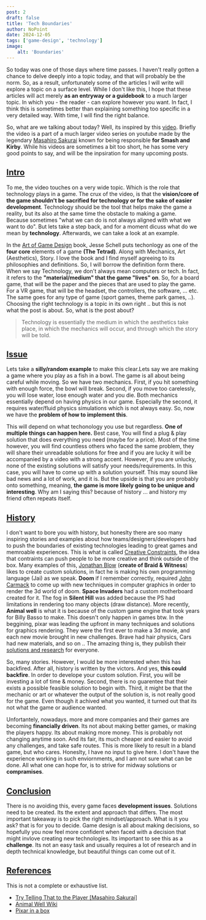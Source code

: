 ```yaml
---
post: 2
draft: false
title: 'Tech Boundaries'
author: NoPoint
date: 2024-12-05
tags: ['game-design', 'technology']
image:
    alt: 'Boundaries'
---
```


So today was one of those days where time passes. I haven't really gotten a chance to delve deeply into a topic today, and that will probably be the norm. So, as a result, unfortunately some of the articles I will write will explore a topic on a surface level. While I don't like this, I hope that these articles will act merely **as an entryway or a guidebook** to a much larger topic. In which you - the reader - can explore however you want. In fact, I think this is sometimes better than explaining something too specific in a very detailed way. With time, I will find the right balance.

So, what are we talking about today? Well, its inspired by this [video](https://www.youtube.com/watch?v=Ik3deWOVCHI&list=PLgKCjZ2WsVLSHTbG4lQadRRtjzjARK69h&index=3). Briefly the video is a part of a much larger video series on youtube made by the legendary [Masahiro Sakurai](https://en.wikipedia.org/wiki/Masahiro_Sakurai) known for being responsible **for Smash and Kirby**. While his videos are sometimes a bit too short, he has some very good points to say, and will be the inpsiration for many upcoming posts.

## [Intro](#intro)

To me, the video touches on a very wide topic. Which is the <span class="highlight">role that technology plays in a game</span>. The crux of the video, is that the **vision/core of the game shouldn't be sacrified for technology or for the sake of  easier development**. Technology should be the tool that helps make the game a reality, but its also at the same time the obstacle to making a game. Because sometimes "what we can do is not always aligned with what we want to do". But lets take a step back, and for a moment dicuss what do we mean by **technology**. Afterwards, we can take a look at an example.

In the [Art of Game Design](https://schellgames.com/art-of-game-design) book, Jesse Schell puts techonlogy as one of the **four core** elements of a game **(The Tetrad)**. Along with <span class="highlight">Mechanics, Art (Aesthetics), Story</span>. I love the book and I find myself agreeing to its philosophies and definitions. So, I will borrow the definition form there. When we say Technology, we don't always mean computers or tech. In fact, it refers to the **"material/medium" that the game "lives" on**. So, for a board game, that will be the paper and the pieces that are used to play the game. For a VR game, that will be the headset, the controllers, the software, ... etc. The same goes for any type of game (sport games, theme park games, ..). Choosing the right technology is a topic in its own right .. but this is not what the post is about. So, what is the post about?

> Technology is essentially the medium in which the aesthetics take place, in which the mechanics will occur, and through which the story will be told.


## [Issue](#issue)

Lets take a **silly/random example** to make this clear.Lets say we are making a game where you play as a fish in a bowl. The game is all about being careful while moving. So we have two mechanics. First, if you hit something with enough force, the bowl will break. Second, if you move too carelessly, you will lose water, lose enough water and you die. Both mechanics essentially depend on having physics in our game. Especially the second, it requires water/fluid physics simulations which is not always easy. So, now we have the **problem of how to implement this**. 

This will depend on what techonology you use but regardless. **One of multiple things can happen here.** Best case, You will find a plug & play solution that does everything you need (maybe for a price). Most of the time however, you will find countless others who faced the same problem, they will share their unreadable solutions for free and if you are lucky it will be accompanied by a video with a strong accent. However, if you are unlucky, none of the existing solutions will satisfy your needs/requirements. In this case, you will have to come up with a solution yourself. This may sound like bad news and a lot of work, and it is. But the upside is that you are probably onto something, meaning, **the game is more likely going to be unique and interesting**. Why am I saying this? because of history ... and history my friend often repeats itself.

## [History](#history)

I don't want to bore you with history, but honeslty there are soo many inspiring stories and examples about how teams/designers/developers had to push the boundaries of existing technologies leading to great games and memroable experiences. This is what is called <span class="highlight">[Creative Constraints](https://www.youtube.com/watch?v=v5FL9VTBZzQ)</span>, the idea that contraints can push people to be more creative and think outside of the box. Many examples of this, [Jonathan Blow](https://en.wikipedia.org/wiki/Jonathan_Blow) (**create of Braid & Witness**) likes to create custom solutions, in fact he is making his own programming language (Jai) as we speak. **Doom** if I remember correctly, required [John Carmack](https://en.wikipedia.org/wiki/John_Carmack) to come up with new techniques in computer graphics in order to render the 3d world of doom. **Space Invaders** had a custom motherboard created for it. The fog in **Silent Hill** was added because the PS had limitations in rendering too many objects (draw distance). More recently, **Animal well** is what it is because of the custom game engine that took years for Billy Basso to make. This doesn't only happen in games btw. In the beggining, pixar was leading the upfront in many techniques and solutions for graphics rendering. They were the first ever to make a 3d movie, and each new movie brought in new challenges. Brave had hair physics, Cars had new materials, and so on .. The amazing thing is,  they publish their [solutions and research](https://graphics.pixar.com/research/) for everyone.

So, many stories. However, I would be more interested when this has backfired. After all, history is written by the victors. And yes, **this could backfire**. In order to develope your custom solution. First, you will be investing a lot of time & money. Second, there is no guarentee that their exists a possible feasible solution to begin with. Third, it might be that the mechanic or art or whatever the output of the solution is, is not really good for the game. Even though it achived what you wanted, it turned out that its not what the game or audience wanted. 

Unfortantely, nowadays. more and more companies and their games are becoming **financially driven**. Its not about making better games, or making the players happy. Its about making more money. This is probably not changing anytime soon. And its fair, its much cheaper and easier to avoid any challenges, and take safe routes. This is more likely to result in a bland game, but who cares. Honeslty, I have no input to give here. I don't have the experience working in such enviornments, and I am not sure what can be done. All what one can hope for, is to strive for midway solutions or **compramises**.


## [Conclusion](#conclusion)

There is no avoiding this, every game faces **development issues**. Solutions need to be created. Its the extent and approach that differs. The most important takeaway is to pick the right mindset/approach. What is it you ask? that is for you to decide. Game design is all about making decisions, so hopefully you now feel more confident when faced with a decision that might invlove creating new technologies. Its important to see this as a **challenge**. <span class="highlight">Its not an easy task and usually requires a lot of research and in depth technical knowledge, but beautiful things can come out of it</span>.


## [References](#references)
This is not a complete or exhaustive list.
- [Try Telling That to the Player [Masahiro Sakurai]](https://www.youtube.com/watch?v=Ik3deWOVCHI&list=PLgKCjZ2WsVLSHTbG4lQadRRtjzjARK69h&index=3)
- [Animal Well Wiki](https://en.wikipedia.org/wiki/Animal_Well)
- [Pixar in a box](https://www.khanacademy.org/computing/pixar)
